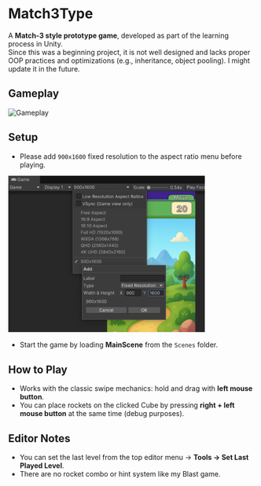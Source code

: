 # Match3Type

A **Match-3 style prototype game**, developed as part of the learning process in Unity.  
Since this was a beginning project, it is not well designed and lacks proper OOP practices and optimizations (e.g., inheritance, object pooling). I might update it in the future.

## Gameplay
![Gameplay](match3type.gif)

## Setup
- Please add `900x1600` fixed resolution to the aspect ratio menu before playing.  
<img src="aspectRatio.png" width="400"/>

- Start the game by loading **MainScene** from the `Scenes` folder.

## How to Play
- Works with the classic swipe mechanics: hold and drag with **left mouse button**.  
- You can place rockets on the clicked Cube by pressing **right + left mouse button** at the same time (debug purposes).  

## Editor Notes
- You can set the last level from the top editor menu → **Tools → Set Last Played Level**.  
- There are no rocket combo or hint system like my Blast game.  
